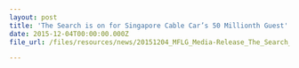 ```yaml
---
layout: post
title: 'The Search is on for Singapore Cable Car’s 50 Millionth Guest'
date: 2015-12-04T00:00:00.000Z
file_url: /files/resources/news/20151204_MFLG_Media-Release_The_Search_is_on_for_Singapore_Cable_Car_50_Millionth_Guest.pdf

---
```

